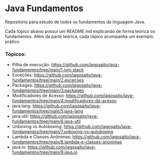 # Java Fundamentos

Repositório para estudo de todos os fundamentos da linguagem Java. 

Cada tópico abaixo possui um README.md explicando de forma teórica os fundamentos. Além da parte teórica, cada tópico acompanha um exemplo prático.

### Tópicos:
- Pilha de execução: https://github.com/iagosaito/java-fundamentos/tree/main/1.jvm-stack
- Exceções: https://github.com/iagosaito/java-fundamentos/tree/main/2.excecoes
- Packages: https://github.com/iagosaito/java-fundamentos/tree/main/3.packages
- Modificadores de Acesso: https://github.com/iagosaito/java-fundamentos/tree/main/4.modificadores-de-acesso
- java.lang: https://github.com/iagosaito/java-fundamentos/tree/main/5.java-lang
- java.util: https://github.com/iagosaito/java-fundamentos/tree/main/6.java-util
- Unboxing vs Autoboxing: https://github.com/iagosaito/java-fundamentos/tree/main/7.unboxing-vs-autoboxing
- Lambda e Classes Anônimas: https://github.com/iagosaito/java-fundamentos/tree/main/8.lambda-e-classes-anonimas
- java.io: https://github.com/iagosaito/java-fundamentos/tree/main/9.java.io
